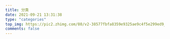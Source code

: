 ```yaml
---
title: 分类
date: 2021-09-21 13:31:38
type: "categories"
top_img: https://pic2.zhimg.com/80/v2-38577fbfa8359e9325ae9c4f5e299ed9_1440w.webp
comments: false
---
```

